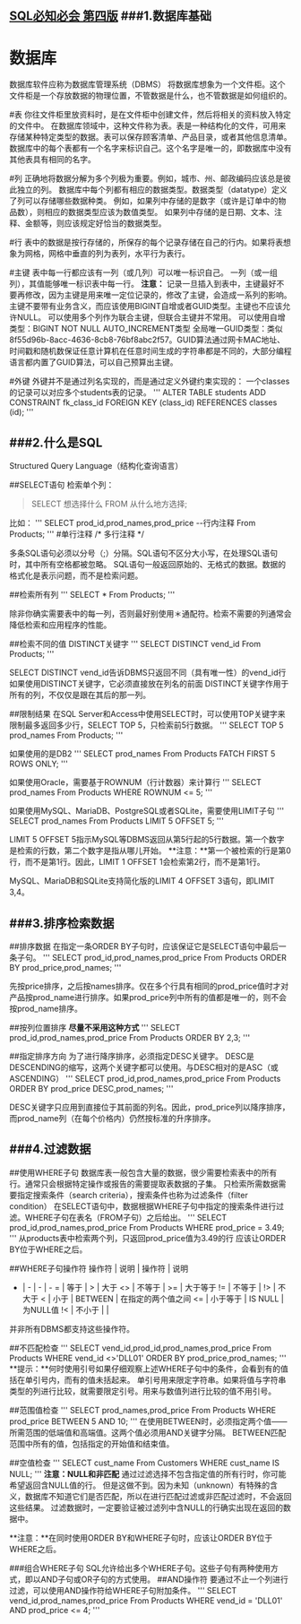 [SQL必知必会 第四版](https://weread.qq.com/web/reader/95232130715c01b39521460k8f132430178f14e45fce0f7)
###1.数据库基础
---
#  数据库
数据库软件应称为数据库管理系统（DBMS）
将数据库想象为一个文件柜。这个文件柜是一个存放数据的物理位置，不管数据是什么，也不管数据是如何组织的。

#表
你往文件柜里放资料时，是在文件柜中创建文件，然后将相关的资料放入特定的文件中。
在数据库领域中，这种文件称为表。表是一种结构化的文件，可用来存储某种特定类型的数据。表可以保存顾客清单、产品目录，或者其他信息清单。
数据库中的每个表都有一个名字来标识自己。这个名字是唯一的，即数据库中没有其他表具有相同的名字。

#列
正确地将数据分解为多个列极为重要。例如，城市、州、邮政编码应该总是彼此独立的列。
数据库中每个列都有相应的数据类型。数据类型（datatype）定义了列可以存储哪些数据种类。
例如，如果列中存储的是数字（或许是订单中的物品数），则相应的数据类型应该为数值类型。
如果列中存储的是日期、文本、注释、金额等，则应该规定好恰当的数据类型。

#行
表中的数据是按行存储的，所保存的每个记录存储在自己的行内。如果将表想象为网格，网格中垂直的列为表列，水平行为表行。

#主键
表中每一行都应该有一列（或几列）可以唯一标识自己。
一列（或一组列），其值能够唯一标识表中每一行。
**注意：**
记录一旦插入到表中，主键最好不要再修改，因为主键是用来唯一定位记录的，修改了主键，会造成一系列的影响。
主键不要带有业务含义，而应该使用BIGINT自增或者GUID类型。主键也不应该允许NULL。
可以使用多个列作为联合主键，但联合主键并不常用。
可以使用自增类型：BIGINT NOT NULL AUTO_INCREMENT类型
        全局唯一GUID类型：类似8f55d96b-8acc-4636-8cb8-76bf8abc2f57。GUID算法通过网卡MAC地址、时间戳和随机数保证任意计算机在任意时间生成的字符串都是不同的，大部分编程语言都内置了GUID算法，可以自己预算出主键。

#外键
外键并不是通过列名实现的，而是通过定义外键约束实现的：
一个classes的记录可以对应多个students表的记录。
'''
ALTER TABLE students
ADD CONSTRAINT fk_class_id
FOREIGN KEY (class_id)
REFERENCES classes (id);
'''

###2.什么是SQL
---
Structured Query Language（结构化查询语言）

##SELECT语句
检索单个列：
>SELECT 想选择什么
FROM 从什么地方选择;

比如：
'''
SELECT prod_id,prod_names,prod_price --行内注释
From Products;
'''
#单行注释
/*
多行注释
*/

多条SQL语句必须以分号（;）分隔。SQL语句不区分大小写，在处理SQL语句时，其中所有空格都被忽略。
SQL语句一般返回原始的、无格式的数据。数据的格式化是表示问题，而不是检索问题。

##检索所有列
'''
SELECT *
From Products;
'''

除非你确实需要表中的每一列，否则最好别使用＊通配符。检索不需要的列通常会降低检索和应用程序的性能。

##检索不同的值
DISTINCT关键字
'''
SELECT DISTINCT vend_id
From Products;
'''

SELECT DISTINCT vend_id告诉DBMS只返回不同（具有唯一性）的vend_id行
如果使用DISTINCT关键字，它必须直接放在列名的前面
DISTINCT关键字作用于所有的列，不仅仅是跟在其后的那一列。

##限制结果
在SQL Server和Access中使用SELECT时，可以使用TOP关键字来限制最多返回多少行，SELECT TOP 5，只检索前5行数据。
'''
SELECT TOP 5 prod_names
From Products;
'''

如果使用的是DB2
'''
SELECT prod_names
From Products
FATCH FIRST 5 ROWS ONLY;
'''

如果使用Oracle，需要基于ROWNUM（行计数器）来计算行
'''
SELECT prod_names
From Products
WHERE ROWNUM <= 5;
'''

如果使用MySQL、MariaDB、PostgreSQL或者SQLite，需要使用LIMIT子句
'''
SELECT prod_names
From Products
LIMIT 5 OFFSET 5;
'''

LIMIT 5 OFFSET 5指示MySQL等DBMS返回从第5行起的5行数据。第一个数字是检索的行数，第二个数字是指从哪儿开始。
**注意：**第一个被检索的行是第0行，而不是第1行。因此，LIMIT 1 OFFSET 1会检索第2行，而不是第1行。

MySQL、MariaDB和SQLite支持简化版的LIMIT 4 OFFSET 3语句，即LIMIT 3,4。

###3.排序检索数据
---
##排序数据
在指定一条ORDER BY子句时，应该保证它是SELECT语句中最后一条子句。
'''
SELECT prod_id,prod_names,prod_price
From Products
ORDER BY prod_price,prod_names;
'''

先按price排序，之后按names排序。仅在多个行具有相同的prod_price值时才对产品按prod_name进行排序。如果prod_price列中所有的值都是唯一的，则不会按prod_name排序。

##按列位置排序
**尽量不采用这种方式**
'''
SELECT prod_id,prod_names,prod_price
From Products
ORDER BY 2,3;
'''

##指定排序方向
为了进行降序排序，必须指定DESC关键字。
DESC是DESCENDING的缩写，这两个关键字都可以使用。与DESC相对的是ASC（或ASCENDING）
'''
SELECT prod_id,prod_names,prod_price
From Products
ORDER BY prod_price DESC,prod_names;
'''

DESC关键字只应用到直接位于其前面的列名。因此，prod_price列以降序排序，而prod_name列（在每个价格内）仍然按标准的升序排序。

###4.过滤数据
---
##使用WHERE子句
数据库表一般包含大量的数据，很少需要检索表中的所有行。通常只会根据特定操作或报告的需要提取表数据的子集。
只检索所需数据需要指定搜索条件（search criteria），搜索条件也称为过滤条件（filter condition）
在SELECT语句中，数据根据WHERE子句中指定的搜索条件进行过滤。WHERE子句在表名（FROM子句）之后给出。
'''
SELECT prod_id,prod_names,prod_price
From Products
WHERE prod_price = 3.49;
'''
从products表中检索两个列，只返回prod_price值为3.49的行
应该让ORDER BY位于WHERE之后。

##WHERE子句操作符
操作符 | 说明 | 操作符 | 说明
- | - | - | -
= | 等于 | > | 大于
<> | 不等于 | >= | 大于等于
!= | 不等于 | !> | 不大于
< | 小于 | BETWEEN | 在指定的两个值之间
<= | 小于等于 | IS NULL | 为NULL值
!< | 不小于 | |

并非所有DBMS都支持这些操作符。

##不匹配检查
'''
SELECT vend_id,prod_id,prod_names,prod_price
From Products
WHERE vend_id <>'DLL01'
ORDER BY prod_price,prod_names;
'''
**提示：**何时使用引号如果仔细观察上述WHERE子句中的条件，会看到有的值括在单引号内，而有的值未括起来。
单引号用来限定字符串。如果将值与字符串类型的列进行比较，就需要限定引号。用来与数值列进行比较的值不用引号。

##范围值检查
'''
SELECT prod_names,prod_price
From Products
WHERE prod_price BETWEEN 5 AND 10;
'''
在使用BETWEEN时，必须指定两个值——所需范围的低端值和高端值。这两个值必须用AND关键字分隔。
BETWEEN匹配范围中所有的值，包括指定的开始值和结束值。

##空值检查
'''
SELECT cust_name
From Customers
WHERE cust_name IS NULL;
'''
**注意：NULL和非匹配**
通过过滤选择不包含指定值的所有行时，你可能希望返回含NULL值的行。
但是这做不到。因为未知（unknown）有特殊的含义，数据库不知道它们是否匹配，所以在进行匹配过滤或非匹配过滤时，不会返回这些结果。
过滤数据时，一定要验证被过滤列中含NULL的行确实出现在返回的数据中。

**注意：**在同时使用ORDER BY和WHERE子句时，应该让ORDER BY位于WHERE之后。

###组合WHERE子句
SQL允许给出多个WHERE子句。这些子句有两种使用方式，即以AND子句或OR子句的方式使用。
##AND操作符
要通过不止一个列进行过滤，可以使用AND操作符给WHERE子句附加条件。
'''
SELECT vend_id,prod_names,prod_price
From Products
WHERE vend_id = 'DLL01' AND prod_price <= 4;
'''











